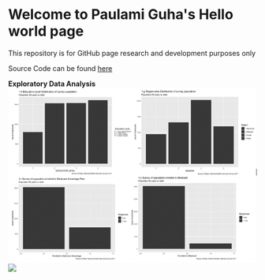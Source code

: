 # Welcome to Paulami Guha's Hello world page
This repository is for GitHub page research and development purposes only

Source Code can be found [here](https://github.com/paulamiguha/hello-world/tree/main/code)

**Exploratory Data Analysis**
![](https://github.com/paulamiguha/hello-world/blob/main/images/NHIS_EDA.png)  
![](https://github.com/paulamiguha/pg_master/blob/main/images/Tools.png)
